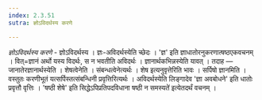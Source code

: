 ```yaml
---
index: 2.3.51
sutra: ज्ञोऽविदर्थस्य करणे

---
```

_ज्ञोऽविदर्थस्य करणे_ - ज्ञोऽविदर्थस्य । ज्ञः-अविदर्थस्येति च्छेदः । 'ज्ञ' इति ज्ञाधातोरनुकरणात्षष्ठएकवचनम् । वित्=ज्ञानं अर्थो यस्य विदर्थः, स न भवतीति अविदर्थः । ज्ञानार्थकभिन्नस्येति यावत् । तदाह — जानातेरज्ञानार्थस्येति । शेषत्वेनेति । संबन्धत्वेनेत्यर्थः । शेष इत्यनुवृत्तेरिति भावः । सर्पिषो ज्ञानमिति । वस्तुतः करणीभूतं यत्सर्पिस्तत्संबन्धिनी प्रवृत्तिरित्यर्थः । अविदर्थस्येति लिङ्गादेव 'ज्ञा अवबोधने' इति धातोः प्रवृत्तौ वृत्तिः । 'षष्ठी शेषे' इति सिद्धेऽपिप्रतिपदविधाना षष्ठी न समस्यते॑ इत्येतदर्थं वचनम् । 